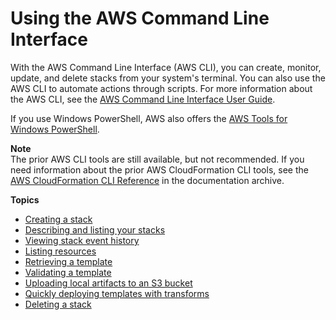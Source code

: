 # Using the AWS Command Line Interface<a name="cfn-using-cli"></a>

With the AWS Command Line Interface \(AWS CLI\), you can create, monitor, update, and delete stacks from your system's terminal\. You can also use the AWS CLI to automate actions through scripts\. For more information about the AWS CLI, see the [AWS Command Line Interface User Guide](https://docs.aws.amazon.com/cli/latest/userguide/)\.

If you use Windows PowerShell, AWS also offers the [AWS Tools for Windows PowerShell](http://aws.amazon.com/powershell/)\.

**Note**  
The prior AWS CLI tools are still available, but not recommended\. If you need information about the prior AWS CloudFormation CLI tools, see the [AWS CloudFormation CLI Reference](https://s3.amazonaws.com/awsdocs/AWSCloudFormation/2010-05-15/cfn-ug-cli-ref-09172013.pdf) in the documentation archive\.

**Topics**

- [Creating a stack](using-cfn-cli-creating-stack.md)
- [Describing and listing your stacks](using-cfn-describing-stacks.md)
- [Viewing stack event history](using-cfn-listing-event-history.md)
- [Listing resources](using-cfn-listing-stack-resources.md)
- [Retrieving a template](using-cfn-get-template.md)
- [Validating a template](using-cfn-validate-template.md)
- [Uploading local artifacts to an S3 bucket](using-cfn-cli-package.md)
- [Quickly deploying templates with transforms](using-cfn-cli-deploy.md)
- [Deleting a stack](using-cfn-cli-deleting-stack.md)
